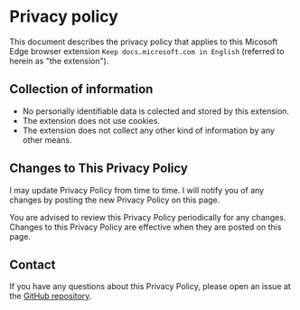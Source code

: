 # Privacy policy

This document describes the privacy policy that applies to this Micosoft Edge browser extension `Keep docs.microsoft.com in English` (referred to herein as "the extension"). 

## Collection of information

- No personally identifiable data is colected and stored by this extension.
- The extension does not use cookies.
- The extension does not collect any other kind of information by any other means. 

## Changes to This Privacy Policy

I may update Privacy Policy from time to time. I will notify you of any changes by posting the new Privacy Policy on this page.

You are advised to review this Privacy Policy periodically for any changes. Changes to this Privacy Policy are effective when they are posted on this page.

## Contact

If you have any questions about this Privacy Policy, please open an issue at the [GitHub repository](https://github.com/RaptorCZ/keep-ms-docs-in-english).
